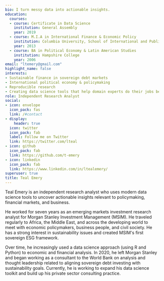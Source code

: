 ```yaml
---
bio: I turn messy data into actionable insights.
education:
  courses:
  - course: Certificate in Data Science
    institution: General Assembly
    year: 2019
  - course: M.I.A in International Finance & Economic Policy
    institution: Columbia University, School of International and Public Affairs (SIPA)
    year: 2013
  - course: BA in Political Economy & Latin American Studies
    institution: Hampshire College
    year: 2006
email: "ltemery@gmail.com"
highlight_name: false
interests:
- Sustainable finance in sovereign debt markets
- International political economy & policymaking
- Reproducible research
- Creating data science tools that help domain experts do their jobs better
role: Independent Research Analyst
social:
- icon: envelope
  icon_pack: fas
  link: /#contact
- display:
    header: true
  icon: twitter
  icon_pack: fab
  label: Follow me on Twitter
  link: https://twitter.com/lteal
- icon: github
  icon_pack: fab
  link: https://github.com/t-emery
- icon: linkedin
  icon_pack: fab
  link: https://www.linkedin.com/in/ltealemery/
superuser: true
title: Teal Emery
---
```


Teal Emery is an independent research analyst who uses modern data science tools to uncover actionable insights relevant to policymaking, financial markets, and business.  

He worked for seven years as an emerging markets investment research analyst for Morgan Stanley Investment Management (MSIM). He traveled regularly to Africa, the Middle East, and across the developing world to meet with economic policymakers, business people, and civil society. He has a strong interest in sustainability issues and created MSIM's first sovereign ESG framework.  

Over time, he increasingly used a data science approach (using R and Python) to economic and financial analysis.  In 2020, he left Morgan Stanley and began working as a consultant to the World Bank on analysis and thought leadership related to aligning sovereign debt investing with sustainability goals. Currently, he is working to expand his data science toolkit and build up his private sector consulting practice. 





